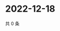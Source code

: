 # 2022-12-18

共 0 条

<!-- BEGIN WEIBO -->
<!-- 最后更新时间 Sun Dec 18 2022 11:14:26 GMT+0800 (China Standard Time) -->

<!-- END WEIBO -->
